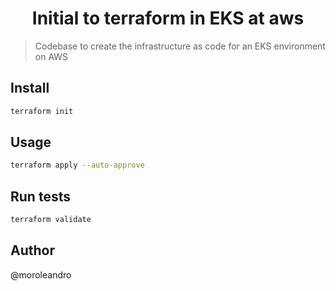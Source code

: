 <h1 align="center">Initial to terraform in EKS at aws</h1>

> Codebase to create the infrastructure as code for an EKS environment on AWS

## Install

```sh
terraform init
```

## Usage

```sh
terraform apply --auto-approve
```

## Run tests

```sh
terraform validate
```

## Author

@moroleandro
